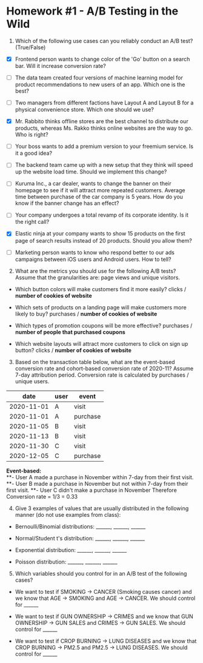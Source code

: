 # Homework #1 - A/B Testing in the Wild

1. Which of the following use cases can you reliably conduct an A/B test? (True/False)

* [x] Frontend person wants to change color of the 'Go' button on a search bar. Will it increase conversion rate?

* [ ] The data team created four versions of machine learning model for product recommendations to new users of an app. Which one is the best?

* [ ] Two managers from different factions have Layout A and Layout B for a physical convenience store. Which one should we use?

* [x] Mr. Rabbito thinks offline stores are the best channel to distribute our products, whereas Ms. Rakko thinks online websites are the way to go. Who is right?

* [ ] Your boss wants to add a premium version to your freemium service. Is it a good idea?

* [ ] The backend team came up with a new setup that they think will speed up the website load time. Should we implement this change?

* [ ] Kuruma Inc., a car dealer, wants to change the banner on their homepage to see if it will attract more repeated customers. Average time between purchase of the car company is 5 years. How do you know if the banner change has an effect? 

* [ ] Your company undergoes a total revamp of its corporate identity. Is it the right call?

* [x] Elastic ninja at your company wants to show 15 products on the first page of search results instead of 20 products. Should you allow them?

* [ ] Marketing person wants to know who respond better to our ads campaigns between iOS users and Android users. How to tell?

2. What are the metrics you should use for the following A/B tests? Assume that the granularities are: page views and unique visitors.

* Which button colors will make customers find it more easily? clicks / __number of cookies of website__

* Which sets of products on a landing page will make customers more likely to buy? purchases / __number of cookies of website__

* Which types of promotion coupons will be more effective? purchases / __number of people that purchased coupons__

* Which website layouts will attract more customers to click on sign up button? clicks / __number of cookies of website__

3. Based on the transaction table below, what are the event-based conversion rate and cohort-based conversion rate of 2020-11? Assume 7-day attribution period. Conversion rate is calculated by purchases / unique users.

| date       | user | event    |
|------------|------|----------|
| 2020-11-01 | A    | visit    |
| 2020-11-01 | A    | purchase |
| 2020-11-05 | B    | visit    |
| 2020-11-13 | B    | visit    |
| 2020-11-30 | C    | visit    |
| 2020-12-05 | C    | purchase |

**Event-based:<br/>**
**- User A made a purchase in November within 7-day from their first visit.
**- User B made a purchase in November but not within 7-day from their first visit.
**- User C didn't make a purchase in November
    Therefore Conversion rate = 1/3 = 0.33


4. Give 3 examples of values that are usually distributed in the following manner (do not use examples from class):

* Bernoulli/Binomial distributions: ______, ______, ______

* Normal/Student t's distribution: ______, ______, ______

* Exponential distribution: ______, ______, ______

* Poisson distribution: ______, ______, ______

5. Which variables should you control for in an A/B test of the following cases?

* We want to test if SMOKING -> CANCER (Smoking causes cancer) and we know that AGE -> SMOKING and AGE -> CANCER. We should control for ______

* We want to test if GUN OWNERSHIP -> CRIMES and we know that GUN OWNERSHIP -> GUN SALES and CRIMES -> GUN SALES. We should control for ______

* We want to test if CROP BURNING -> LUNG DISEASES and we know that CROP BURNING -> PM2.5 and PM2.5 -> LUNG DISEASES. We should control for ______
